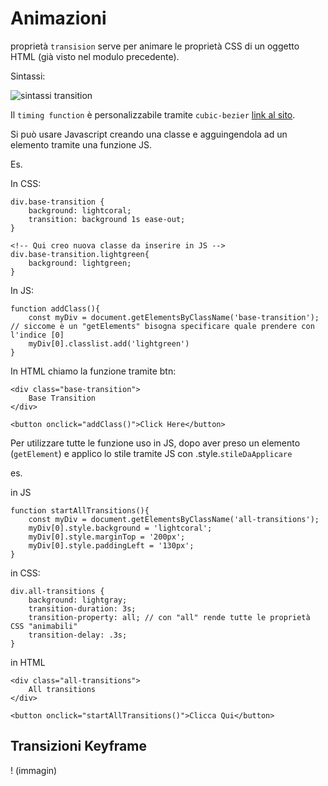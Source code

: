 # Animazioni

proprietà `transision` serve per animare le proprietà CSS di un oggetto HTML (già visto nel modulo precedente). 

Sintassi:

![sintassi transition](https://designshack.net/wp-content/uploads/transitiondelays-1.jpg)

Il `timing function` è personalizzabile tramite `cubic-bezier` [link al sito](https://cubic-bezier.com/).

Si può usare Javascript creando una classe e agguingendola ad un elemento tramite una funzione JS.

Es.

In CSS:
```
div.base-transition {
    background: lightcoral;
    transition: background 1s ease-out;
}

<!-- Qui creo nuova classe da inserire in JS -->
div.base-transition.lightgreen{
    background: lightgreen;
}
```

In JS:
```
function addClass(){
    const myDiv = document.getElementsByClassName('base-transition'); // siccome è un "getElements" bisogna specificare quale prendere con l'indice [0]
    myDiv[0].classlist.add('lightgreen')
}
```

In HTML chiamo la funzione tramite btn:
```
<div class="base-transition">
    Base Transition
</div>

<button onclick="addClass()">Click Here</button>
```

Per utilizzare tutte le funzione uso in JS, dopo aver preso un elemento (`getElement`) e applico lo stile tramite JS con .style.`stileDaApplicare`

es.

in JS
```
function startAllTransitions(){
    const myDiv = document.getElementsByClassName('all-transitions');
    myDiv[0].style.background = 'lightcoral';
    myDiv[0].style.marginTop = '200px';
    myDiv[0].style.paddingLeft = '130px';
}
```

in CSS:
```
div.all-transitions {
    background: lightgray;
    transition-duration: 3s;
    transition-property: all; // con "all" rende tutte le proprietà CSS "animabili"
    transition-delay: .3s;
}
```

in HTML
```
<div class="all-transitions">
    All transitions
</div>

<button onclick="startAllTransitions()">Clicca Qui</button>
```

## Transizioni Keyframe

! (immagin)